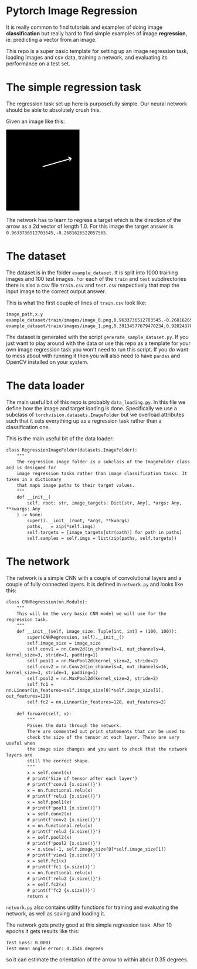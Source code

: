 # Pytorch Image Regression
It is really common to find tutorials and examples of doing image **classification** but really hard to find simple examples of image **regression**, ie. predicting a vector from an image.

This repo is a super basic template for setting up an image regression task, loading images and csv data, training a network, and evaluating its performance on a test set.


# The simple regression task
The regression task set up here is purposefully simple. Our neural network should be able to absolutely crush this.

Given an image like this:

![example input image](example_dataset/train/images/image_0.png)

The network has to learn to regress a target which is the direction of the arrow as a 2d vector of length 1.0.
For this image the target answer is `0.9633736512703545,-0.2681626522057565`.


# The dataset
The dataset is in the folder `example_dataset`. It is split into 1000 training images and 100 test images.
For each of the `train` and `test` subdirectories there is also a csv file `train.csv` and `test.csv` respectively
that map the input image to the correct output answer.

This is what the first couple of lines of `train.csv` look like:
```
image_path,x,y
example_dataset/train/images/image_0.png,0.9633736512703545,-0.2681626522057565
example_dataset/train/images/image_1.png,0.39134577679470234,0.9202437084734407
```

The dataset is generated with the script `generate_sample_dataset.py`. If you just want to play around with the data or use this repo as a template for your own image regression task you won't need to run this script. If you do want to mess about with running it then you will also need to have `pandas` and OpenCV installed on your system.


# The data loader
The main useful bit of this repo is probably `data_loading.py`. In this file we define how the image and target loading is done. Specifically we use a subclass of `torchvision.datasets.ImageFolder` but we overload attributes such that it sets everything up as a regression task rather than a classification one.

This is the main useful bit of the data loader:
```
class RegressionImageFolder(datasets.ImageFolder):
    """
    The regression image folder is a subclass of the ImageFolder class and is designed for 
    image regression tasks rather than image classification tasks. It takes in a dictionary
    that maps image paths to their target values.
    """
    def __init__(
        self, root: str, image_targets: Dict[str, Any], *args: Any, **kwargs: Any
    ) -> None:
        super().__init__(root, *args, **kwargs)
        paths, _ = zip(*self.imgs)
        self.targets = [image_targets[str(path)] for path in paths]
        self.samples = self.imgs = list(zip(paths, self.targets))
```

# The network
The network is a simple CNN with a couple of convolutional layers and a couple of fully connected layers. It is defined in `network.py` and looks like this:
```
class CNNRegression(nn.Module):
    """
    This will be the very basic CNN model we will use for the regression task.
    """
    def __init__(self, image_size: Tuple[int, int] = (100, 100)):
        super(CNNRegression, self).__init__()
        self.image_size = image_size
        self.conv1 = nn.Conv2d(in_channels=1, out_channels=4, kernel_size=3, stride=1, padding=1)
        self.pool1 = nn.MaxPool2d(kernel_size=2, stride=2)
        self.conv2 = nn.Conv2d(in_channels=4, out_channels=16, kernel_size=3, stride=1, padding=1)
        self.pool2 = nn.MaxPool2d(kernel_size=2, stride=2)
        self.fc1 = nn.Linear(in_features=self.image_size[0]*self.image_size[1], out_features=128)
        self.fc2 = nn.Linear(in_features=128, out_features=2)
        
    def forward(self, x):
        """
        Passes the data through the network.
        There are commented out print statements that can be used to 
        check the size of the tensor at each layer. These are very useful when
        the image size changes and you want to check that the network layers are 
        still the correct shape.
        """
        x = self.conv1(x)
        # print('Size of tensor after each layer')
        # print(f'conv1 {x.size()}')
        x = nn.functional.relu(x)
        # print(f'relu1 {x.size()}')
        x = self.pool1(x)
        # print(f'pool1 {x.size()}')
        x = self.conv2(x)
        # print(f'conv2 {x.size()}')
        x = nn.functional.relu(x)
        # print(f'relu2 {x.size()}')
        x = self.pool2(x)
        # print(f'pool2 {x.size()}')
        x = x.view(-1, self.image_size[0]*self.image_size[1])
        # print(f'view1 {x.size()}')
        x = self.fc1(x)
        # print(f'fc1 {x.size()}')
        x = nn.functional.relu(x)
        # print(f'relu2 {x.size()}')
        x = self.fc2(x)
        # print(f'fc2 {x.size()}')
        return x
```
`network.py` also contains utility functions for training and evaluating the network, as well as saving and loading it. 

The network gets pretty good at this simple regression task. After 10 epochs it gets results like this:
```
Test Loss: 0.0001
Test mean angle error: 0.3546 degrees
```
so it can estimate the orientation of the arrow to within about 0.35 degrees.
